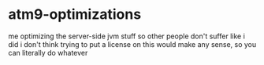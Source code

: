 # atm9-optimizations
me optimizing the server-side jvm stuff so other people don't suffer like i did
i don't think trying to put a license on this would make any sense, so you can literally do whatever
